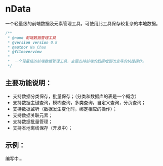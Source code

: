 # nData
一个轻量级的前端数据及元素管理工具，可使用此工具保存较复杂的本地数据。

```javascript
/**
 * @name 前端数据管理工具
 * @version version 0.8
 * @author Na Chao
 * @fileoverview
 * 	
 *	一个轻量级的前端数据管理工具，主要支持前端的数据增删改查等的快捷操作。
 */
```


## 主要功能说明：

* 支持数据分类保存，批量保存；（分类和数据库的表是一个概念）
* 支持数据主键查询，模糊查询，多类查询，自定义查询，分页查询；
* 支持数据监听（数据发生变化时，绑定相应的操作）；
* 支持数据关联元素；
* 支持数据批量管理；
* 支持本地离线保存（开发中）；


## 示例：
编写中...
